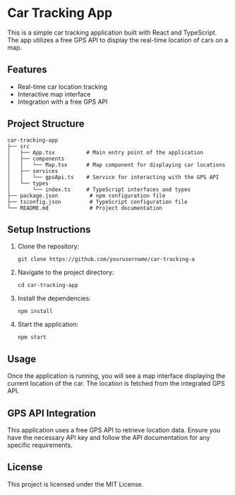 # Car Tracking App

This is a simple car tracking application built with React and TypeScript. The app utilizes a free GPS API to display the real-time location of cars on a map.

## Features

- Real-time car location tracking
- Interactive map interface
- Integration with a free GPS API

## Project Structure

```
car-tracking-app
├── src
│   ├── App.tsx          # Main entry point of the application
│   ├── components
│   │   └── Map.tsx      # Map component for displaying car locations
│   ├── services
│   │   └── gpsApi.ts    # Service for interacting with the GPS API
│   └── types
│       └── index.ts     # TypeScript interfaces and types
├── package.json          # npm configuration file
├── tsconfig.json         # TypeScript configuration file
└── README.md             # Project documentation
```

## Setup Instructions

1. Clone the repository:
   ```
   git clone https://github.com/yourusername/car-tracking-a

2. Navigate to the project directory:
   ```
   cd car-tracking-app
   ```

3. Install the dependencies:
   ```
   npm install
   ```

4. Start the application:
   ```
   npm start
   ```

## Usage

Once the application is running, you will see a map interface displaying the current location of the car. The location is fetched from the integrated GPS API.

## GPS API Integration

This application uses a free GPS API to retrieve location data. Ensure you have the necessary API key and follow the API documentation for any specific requirements.

## License

This project is licensed under the MIT License.
